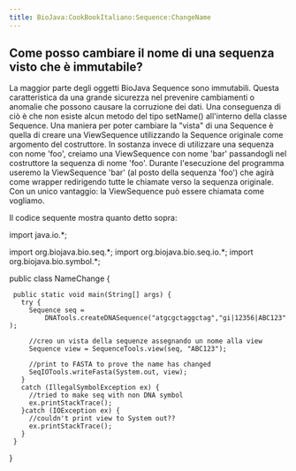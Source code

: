```yaml
---
title: BioJava:CookBookItaliano:Sequence:ChangeName
---
```


Come posso cambiare il nome di una sequenza visto che è immutabile?
-------------------------------------------------------------------

La maggior parte degli oggetti BioJava Sequence sono immutabili. Questa
caratteristica da una grande sicurezza nel prevenire cambiamenti o
anomalie che possono causare la corruzione dei dati. Una conseguenza di
ciò è che non esiste alcun metodo del tipo setName() all'interno della
classe Sequence. Una maniera per poter cambiare la "vista" di una
Sequence è quella di creare una ViewSequence utilizzando la Sequence
originale come argomento del costruttore. In sostanza invece di
utilizzare una sequenza con nome 'foo', creiamo una ViewSequence con
nome 'bar' passandogli nel costruttore la sequenza di nome 'foo'.
Durante l'esecuzione del programma useremo la ViewSequence 'bar' (al
posto della sequenza 'foo') che agirà come wrapper redirigendo tutte le
chiamate verso la sequenza originale. Con un unico vantaggio: la
ViewSequence può essere chiamata come vogliamo.

Il codice sequente mostra quanto detto sopra:

<java> import java.io.\*;

import org.biojava.bio.seq.\*; import org.biojava.bio.seq.io.\*; import
org.biojava.bio.symbol.\*;

public class NameChange {

` public static void main(String[] args) {`  
`   try {`  
`     Sequence seq =`  
`         DNATools.createDNASequence("atgcgctaggctag","gi|12356|ABC123");`

`     //creo un vista della sequenze assegnando un nome alla view`  
`     Sequence view = SequenceTools.view(seq, "ABC123");`

`     //print to FASTA to prove the name has changed`  
`     SeqIOTools.writeFasta(System.out, view);`  
`   }`  
`   catch (IllegalSymbolException ex) {`  
`     //tried to make seq with non DNA symbol`  
`     ex.printStackTrace();`  
`   }catch (IOException ex) {`  
`     //couldn't print view to System out??`  
`     ex.printStackTrace();`  
`   }`  
` }`

} </java>
